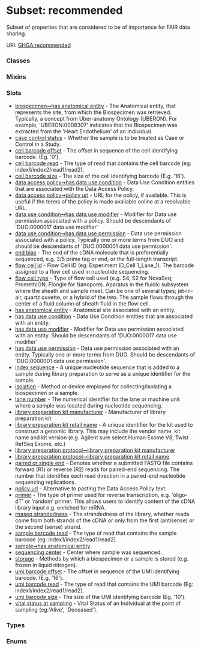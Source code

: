 
# Subset: recommended


Subset of properties that are considered to be of importance for FAIR data sharing.

URI: [GHGA:recommended](https://w3id.org/GHGA/recommended)


### Classes


### Mixins


### Slots

 * [biospecimen➞has anatomical entity](biospecimen_has_anatomical_entity.md) - The Anatomical entity, that represents the site, from which the Biospecimen was retrieved. Typically, a concept from Uber-anatomy Ontology (UBERON). For example, 'UBERON:0008307' indicates that the Biospecimen was extracted from the 'Heart Endothelium' of an Individual.
 * [case control status](case_control_status.md) - Whether the sample is to be treated as Case or Control in a Study.
 * [cell barcode offset](cell_barcode_offset.md) - The offset in sequence of the cell identifying barcode. (Eg. '0').
 * [cell barcode read](cell_barcode_read.md) - The type of read that contains the cell barcode (eg: index1/index2/read1/read2).
 * [cell barcode size](cell_barcode_size.md) - The size of the cell identifying barcode (E.g. '16').
 * [data access policy➞has data use condition](data_access_policy_has_data_use_condition.md) - Data Use Condition entities that are associated with the Data Access Policy.
 * [data access policy➞policy url](data_access_policy_policy_url.md) - URL for the policy, if available. This is useful if the terms of the policy is made available online at a resolvable URL.
 * [data use condition➞has data use modifier](data_use_condition_has_data_use_modifier.md) - Modifier for Data use permission associated with a policy. Should be descendants of 'DUO:0000017 data use modifier'
 * [data use condition➞has data use permission](data_use_condition_has_data_use_permission.md) - Data use permission associated with a policy. Typically one or more terms from DUO and should be descendants of 'DUO:0000001 data use permission'.
 * [end bias](end_bias.md) - The end of the cDNA molecule that is preferentially sequenced, e.g. 3/5 prime tag or end, or the full-length transcript.
 * [flow cell id](flow_cell_id.md) - Flow Cell ID (eg: Experiment ID_Cell 1_Lane_1). The barcode assigned to a flow cell used in nucleotide sequencing.
 * [flow cell type](flow_cell_type.md) - Type of flow cell used (e.g. S4, S2 for NovaSeq; PromethION, Flongle for Nanopore). Aparatus in the fluidic subsystem where the sheath and sample meet. Can be one of several types; jet-in-air, quartz cuvette, or a hybrid of the two. The sample flows through the center of a fluid column of sheath fluid in the flow cell.
 * [has anatomical entity](has_anatomical_entity.md) - Anatomical site associated with an entity.
 * [has data use condition](has_data_use_condition.md) - Data Use Condition entities that are associated with an entity.
 * [has data use modifier](has_data_use_modifier.md) - Modifier for Data use permission associated with an entity. Should be descendants of 'DUO:0000017 data use modifier'
 * [has data use permission](has_data_use_permission.md) - Data use permission associated with an entity. Typically one or more terms from DUO. Should be descendants of 'DUO:0000001 data use permission'.
 * [index sequence](index_sequence.md) - A unique nucleotide sequence that is added to a sample during library preparation to serve as a unique identifier for the sample.
 * [isolation](isolation.md) - Method or device employed for collecting/isolating a biospecimen or a sample.
 * [lane number](lane_number.md) - The numerical identifier for the lane or machine unit where a sample was located during nucleotide sequencing.
 * [library preparation kit manufacturer](library_preparation_kit_manufacturer.md) - Manufacturer of library preparation kit
 * [library preparation kit retail name](library_preparation_kit_retail_name.md) - A unique identifier for the kit used to construct a genomic library. This may include the vendor name, kit name and kit version  (e.g. Agilent sure select Human Exome V8, Twist RefSeq Exome, etc.)
 * [library preparation protocol➞library preparation kit manufacturer](library_preparation_protocol_library_preparation_kit_manufacturer.md)
 * [library preparation protocol➞library preparation kit retail name](library_preparation_protocol_library_preparation_kit_retail_name.md)
 * [paired or single end](paired_or_single_end.md) - Denotes whether a submitted FASTQ file contains forward (R1) or reverse (R2) reads for paired-end sequencing. The number that identifies each read direction in a paired-end nucleotide sequencing replications.
 * [policy url](policy_url.md) - Alternative to pasting the Data Access Policy text.
 * [primer](primer.md) - The type of primer used for reverse transcription, e.g. 'oligo-dT' or 'random' primer. This allows users to identify content of the cDNA library input e.g. enriched for mRNA.
 * [rnaseq strandedness](rnaseq_strandedness.md) - The strandedness of the library, whether reads come from both strands of the cDNA or only from the first (antisense) or the second (sense) strand.
 * [sample barcode read](sample_barcode_read.md) - The type of read that contains the sample barcode (eg: index1/index2/read1/read2).
 * [sample➞has anatomical entity](sample_has_anatomical_entity.md)
 * [sequencing center](sequencing_center.md) - Center where sample was sequenced.
 * [storage](storage.md) - Methods by which a biospecimen or a sample is stored (e.g. frozen in liquid nitrogen).
 * [umi barcode offset](umi_barcode_offset.md) - The offset in sequence of the UMI identifying barcode. (E.g. '16').
 * [umi barcode read](umi_barcode_read.md) - The type of read that contains the UMI barcode (Eg: index1/index2/read1/read2).
 * [umi barcode size](umi_barcode_size.md) - The size of the UMI identifying barcode (Eg. '10').
 * [vital status at sampling](vital_status_at_sampling.md) - Vital Status of an Individual at the point of sampling (eg:'Alive', 'Deceased').

### Types


### Enums

